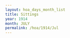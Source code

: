```yaml
---
layout: hoa_days_month_list
title: Sittings
year: 1914
month: JULY
permalink: /hoa/1914/Jul
---
```

